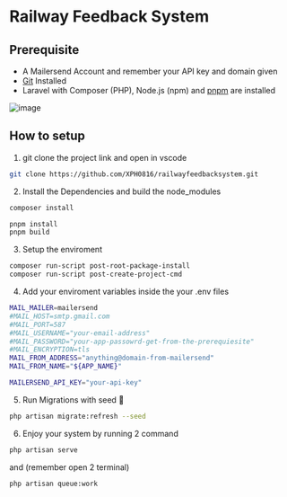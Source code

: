 # Railway Feedback System
## Prerequisite
- A Mailersend Account and remember your API key and domain given
- [Git](https://git-scm.com/downloads) Installed
- Laravel with Composer (PHP), Node.js (npm) and [pnpm](https://pnpm.io/installation) are installed

![image](https://github.com/user-attachments/assets/6650f0a2-9ce7-4423-b611-59869a151b04)

## How to setup
1. git clone the project link and open in vscode
```bash
git clone https://github.com/XPH0816/railwayfeedbacksystem.git
```
2. Install the Dependencies and build the node_modules
```bash
composer install 
```
```bash
pnpm install
pnpm build
```
3. Setup the enviroment 
```bash
composer run-script post-root-package-install
composer run-script post-create-project-cmd
```
4. Add your enviroment variables inside the your .env files
```bash
MAIL_MAILER=mailersend
#MAIL_HOST=smtp.gmail.com
#MAIL_PORT=587
#MAIL_USERNAME="your-email-address"
#MAIL_PASSWORD="your-app-passowrd-get-from-the-prerequiesite"
#MAIL_ENCRYPTION=tls
MAIL_FROM_ADDRESS="anything@domain-from-mailersend"
MAIL_FROM_NAME="${APP_NAME}"

MAILERSEND_API_KEY="your-api-key"
```
5. Run Migrations with seed 🌱
```bash
php artisan migrate:refresh --seed
```
6. Enjoy your system by running 2 command
```bash
php artisan serve
```
and (remember open 2 terminal)
```bash
php artisan queue:work
```
